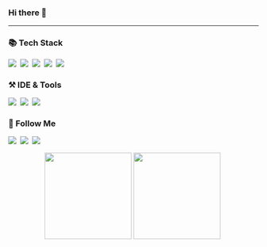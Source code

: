 ### Hi there 👋

---

<h3> 📚 Tech Stack </h3>
<p>
  <img src="https://img.shields.io/badge/Swift-FA7343?style=for-the-badge&logo=swift&logoColor=white"/></a>&nbsp
  <img src="https://img.shields.io/badge/Java-ED8B00?style=for-the-badge&logo=java&logoColor=white"/></a>&nbsp
  <img src="https://img.shields.io/badge/Python-FFD43B?style=for-the-badge&logo=python&logoColor=blue"/></a>&nbsp 
  <img src="https://img.shields.io/badge/MySQL-005C84?style=for-the-badge&logo=mysql&logoColor=white"/></a>&nbsp 
  <img src="https://img.shields.io/badge/ReactiveX-B7178C?style=for-the-badge&logo=ReactiveX&logoColor=white"/></a>&nbsp
</p>

<h3> ⚒ IDE & Tools </h3>
<p>
  <img src="https://img.shields.io/badge/Xcode-007ACC?style=for-the-badge&logo=Xcode&logoColor=white"/></a>&nbsp
  <img src="https://img.shields.io/badge/Slack-4A154B?style=for-the-badge&logo=slack&logoColor=white"/></a>&nbsp 
  <img src="https://img.shields.io/badge/Notion-000000?style=for-the-badge&logo=notion&logoColor=white"/></a>&nbsp
</p>

<h3> 🤍 Follow Me </h3>
<p>
  <a href=""><img src = "https://img.shields.io/badge/LinkedIn-0077B5?style=for-the-badge&logo=linkedin&logoColor=white"></a>&nbsp
  <a href="mailto:eunjinsong83760@gmail.com"><img src="https://img.shields.io/badge/Gmail-D14836?style=for-the-badge&logo=gmail&logoColor=white"/></a>&nbsp
  <a href="https://www.instagram.com/ej.song_/"><img src="https://img.shields.io/badge/Instagram-E4405F?style=for-the-badge&logo=instagram&logoColor=white"/></a>
</p>

<p align = "center">
  <img height = "175em" src="https://github-readme-stats.vercel.app/api?username=ejssong&show_icons=true&theme=dark" align = "center"/>
  <img height = "175em" src="https://github-readme-stats.vercel.app/api/top-langs/?username=ejssong&layout=compact&theme=dark&hide=jupyter%20notebook" align = "center"/>&nbsp
</p>


<!--
**ejssong/ejssong** is a ✨ _special_ ✨ repository because its `README.md` (this file) appears on your GitHub profile.

Here are some ideas to get you started:

- 🔭 I’m currently working on ...
- 🌱 I’m currently learning ...
- 👯 I’m looking to collaborate on ...
- 🤔 I’m looking for help with ...
- 💬 Ask me about ...
- 📫 How to reach me: ...
- 😄 Pronouns: ...
- ⚡ Fun fact: ...
-->
